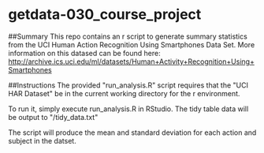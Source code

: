 # getdata-030_course_project

##Summary
This repo contains an r script to generate summary statistics from the UCI Human Action Recognition Using Smartphones Data Set. More information on this datased can be found here: http://archive.ics.uci.edu/ml/datasets/Human+Activity+Recognition+Using+Smartphones

##Instructions
The provided "run_analysis.R" script requires that the "UCI HAR Dataset" be in the current working directory for the r environment. 

To run it, simply execute run_analysis.R in RStudio. The tidy table data will be output to "<current working directory>/tidy_data.txt"

The script will produce the mean and standard deviation for each action and subject in the datset. 

